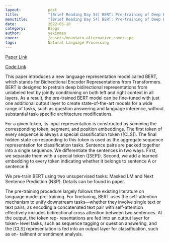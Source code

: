 ```yaml
---
layout:            post
title:             "[Brief Reading Day 54] BERT: Pre-training of Deep Bidirectional Transformers for Language Understanding"
menutitle:         "[Brief Reading Day 54] BERT: Pre-training of Deep Bidirectional Transformers for Language Understanding"
date:              2022-05-18
category:          Blogs
author:            yexinmao
cover:             /assets/mountain-alternative-cover.jpg
tags:              Natural Language Processing
---
```


[Paper Link](https://arxiv.org/pdf/1810.04805)

[Code Link](https://github.com/google-research/bert)

This paper introduces a new language representation model called BERT, which stands for Bidirectional Encoder Representations from Transformers. BERT is designed to pretrain deep bidirectional representations from unlabeled text by jointly conditioning on both left and right context in all layers. As a result, the pre-trained BERT model can be fine-tuned with just one additional output layer to create state-of-the-art models for a wide range of tasks, such as question answering and language inference, without substantial task-specific architecture modifications.

For a given token, its input representation is constructed by summing the corresponding token, segment, and position embeddings. The first token of every sequence is always a special classification token ([CLS]). The final hidden state corresponding to this token is used as the aggregate sequence representation for classification tasks. Sentence pairs are packed together into a single sequence. We differentiate the sentences in two ways. First, we separate them with a special token ([SEP]). Second, we add a learned embedding to every token indicating whether it belongs to sentence A or sentence B

We pre-train BERT using two unsupervised tasks: Masked LM and Next Sentence Prediction (NSP). Details can be found in paper.

The pre-training procedure largely follows the existing literature on language model pre-training. For finetuning, BERT uses the self-attention mechanism to unify downstream tasks—whether they involve single text or text pairs, as encoding a concatenated text pair with self-attention effectively includes bidirectional cross attention between two sentences. At the output, the token rep- resentations are fed into an output layer for token- level tasks, such as sequence tagging or question answering, and the [CLS] representation is fed into an output layer for classification, such as en- tailment or sentiment analysis.
